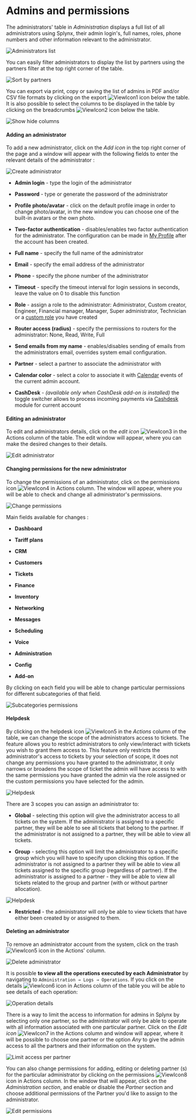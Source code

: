 Admins and permissions
======================

The administrators' table in *Administration* displays a full list of all administrators using Splynx, their admin login's, full names, roles, phone numbers and other information relevant to the administrator.

![Administrators list](admin_list.png)

You can easily filter administrators to display the list by partners using the partners filter at the top right corner of the table.

![Sort by partners](partner.png)

You can export via print, copy or saving the list of admins in PDF and/or CSV file formats by clicking on the export <icon class="image-icon">![ViewIcon1](view_icon1.png)</icon> icon below the table. It is also possible to select the columns to be displayed in the table by clicking on the breadcrumbs <icon class="image-icon">![ViewIcon2](view_icon2.png)</icon> icon below the table.

![Show hide columns](show_hide_columns.png)


#### Adding an administrator
To add a new administrator, click on the *Add icon* in the top right corner of the page and a window will appear with the following fields to enter the relevant details of the administrator :

![Create administrator](create_administrator2.png)

* **Admin login** - type the login of the administrator


* **Password** - type or generate the password of the administrator


* **Profile photo/avatar** - click on the default profile image in order to change photo/avatar, in the new window you can choose one of the built-in avatars or the own photo.


* **Two-factor authentication** - disables/enables two factor authentication for the administrator. The configuration can be made in [My Profile](my_profile/profile/profile.md) after the account has been created.

* **Full name** - specify the full name of the administrator


* **Email** - specify the email address of the administrator


* **Phone** - specify the phone number of the administrator


* **Timeout** - specify the timeout interval for login sessions in seconds, leave the value on 0 to disable this function


* **Role** - assign a role to the administrator: Administrator, Custom creator, Engineer, Financial manager, Manager, Super administrator, Technician or a [custom role](administration/main/roles/roles.md) you have created


* **Router access (radius)** - specify the permissions to routers for the administrator: None, Read, Write, Full

* **Send emails from my name** - enables/disables sending of emails from the administrators email, overrides system email configuration.

* **Partner** - select a partner to associate the administrator with

* **Calendar color** - select a color to associate it with [Calendar](scheduling/calendars/calendars.md) events of the current admin account.

* **CashDesk** - *(available only when CashDesk add-on is installed)* the toggle switcher allows to process incoming payments via [Cashdesk](addons_modules/cashdesk/cashdesk.md) module for current account

#### Editing an administrator
To edit and administrators details, click on the *edit icon* <icon class="image-icon">![ViewIcon3](view_icon3.png)</icon> in the Actions column of the table. The edit window will appear, where you can make the desired changes to their details.

![Edit administrator](edit.png)


#### Changing permissions for the new administrator
To change the permissions of an administrator, click on the permissions icon <icon class="image-icon">![ViewIcon4](view_icon4.png)</icon> in Actions column. The window will appear, where you will be able to check and change all administrator's permissions.

![Change permissions](perm.png)

Main fields available for changes :

* **Dashboard**

* **Tariff plans**

* **CRM**

* **Customers**

* **Tickets**

* **Finance**

* **Inventory**

* **Networking**

* **Messages**

* **Scheduling**

* **Voice**

* **Administration**

* **Config**

* **Add-on**

By clicking on each field you will be able to change particular permissions for different subcategories of that field.

![Subcategories permissions](perm2.png)

#### Helpdesk

By clicking on the helpdesk icon <icon class="image-icon">![ViewIcon5](helpdeski.png)</icon> in the *Actions* column of the table, we can change the scope of the administrators access to tickets. The feature allows you to restrict administrators to only view/interact with tickets you wish to grant them access to. This feature only restricts the administrator's access to tickets by your selection of scope, it does not change any permissions you have granted to the administrator, it only narrows or broadens the scope of ticket the admin will have access to with the same permissions you have granted the admin via the role assigned or the custom permissions you have selected for the admin.

![Helpdesk](helpdesk.png)

There are 3 scopes you can assign an administrator to:

* **Global** - selecting this option will give the administrator access to all tickets on the system. If the administrator is assigned to a specific partner, they will be able to see all tickets that belong to the partner. If the administrator is not assigned to a partner, they will be able to view all tickets.

* **Group** - selecting this option will limit the administrator to a specific group which you will have to specify upon clicking this option. If the administrator is not assigned to a partner they will be able to view all tickets assigned to the specific group (regardless of partner). If the administrator is assigned to a partner - they will be able to view all tickets related to the group and partner (with or without partner allocation).

![Helpdesk](helpdesk1.png)


* **Restricted** - the administrator will only be able to view tickets that have either been created by or assigned to them.


#### Deleting an administrator
To remove an administrator account from the system, click on the trash <icon class="image-icon">![ViewIcon5](view_icon5.png)</icon> icon in the Actions' column.

![Delete administrator](del1.png)

It is possible **to view all the operations executed by each Administrator** by navigating to `Administration → Logs → Operations`. If you click on the details <icon class="image-icon">![ViewIcon6](view_icon6.png)</icon> icon in Actions column of the table you will be able to see details of each operation:

![Operation details](operation_details.png)

There is a way to limit the access to information for admins in Splynx by selecting only one partner, so the administrator will only be able to operate with all information associated with one particular partner. Click on the  *Edit icon* <icon class="image-icon">![ViewIcon7](view_icon7.png)</icon> in the Actions column and window will appear, where it will be possible to choose one partner or the option *Any* to give the admin access to all the partners and their information on the system.

![Limit access per partner](del2.png)

You can also change permissions for adding, editing or deleting partner (s) for the particular administrator by clicking on the permissions <icon class="image-icon">![ViewIcon8](view_icon8.png)</icon> icon in Actions column. In the window that will appear, click on the *Administration section*, and enable or disable the *Partner* section and choose additional permissions of the Partner you'd like to assign to the administrator.

![Edit permissions](del3.png)
